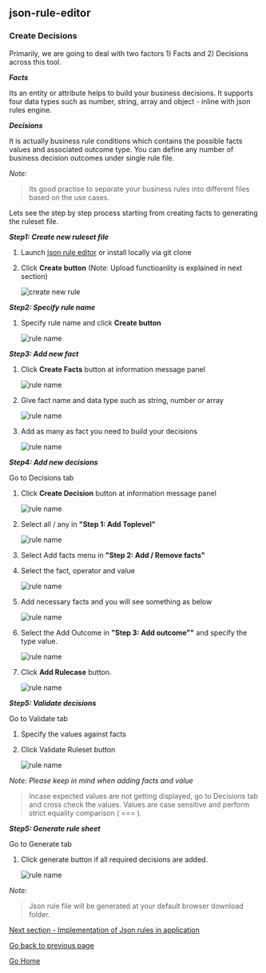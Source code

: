 ## json-rule-editor

### Create Decisions

Primarily, we are going to deal with two factors 1) Facts and 2) Decisions across this tool.

**_Facts_**

Its an entity or attribute helps to build your business decisions. It supports four data types such as number, string, array and object - inline with json rules engine.

**_Decisions_**

It is actually business rule conditions which contains the possible facts values and associated outcome type. You can define any number of business decision outcomes under single rule file.

_Note:_

> Its good practise to separate your business rules into different files based on the use cases.

Lets see the step by step process starting from creating facts to generating the ruleset file.

**_Step1: Create new ruleset file_**

1. Launch [json rule editor](https://www.json-rule-editor.com) or install locally via git clone
2. Click **Create button** (Note: Upload functioanlity is explained in next section)

   ![create new rule](https://asudbury.github.io/json-rule-editor-docs/images/create-upload.png)

**_Step2: Specify rule name_**

1. Specify rule name and click **Create button**

   ![rule name](https://asudbury.github.io/json-rule-editor-docs/images/create.png)

**_Step3: Add new fact_**

1. Click **Create Facts** button at information message panel

   ![rule name](https://asudbury.github.io/json-rule-editor-docs/images/fact1.png)

2. Give fact name and data type such as string, number or array

   ![rule name](https://asudbury.github.io/json-rule-editor-docs/images/fact2.png)

3. Add as many as fact you need to build your decisions

   ![rule name](https://asudbury.github.io/json-rule-editor-docs/images/fact3.png)

**_Step4: Add new decisions_**

Go to Decisions tab

1. Click **Create Decision** button at information message panel

   ![rule name](https://asudbury.github.io/json-rule-editor-docs/images/decision1.png)

2. Select all / any in **"Step 1: Add Toplevel"**

   ![rule name](https://asudbury.github.io/json-rule-editor-docs/images/decision2.png)

3. Select Add facts menu in **"Step 2: Add / Remove facts"**

4. Select the fact, operator and value

   ![rule name](https://asudbury.github.io/json-rule-editor-docs/images/decision3.png)

5. Add necessary facts and you will see something as below

   ![rule name](https://asudbury.github.io/json-rule-editor-docs/images/decision4.png)

6. Select the Add Outcome in **"Step 3: Add outcome""** and specify the type value.

   ![rule name](https://asudbury.github.io/json-rule-editor-docs/images/decision5.png)

7. Click **Add Rulecase** button.

   ![rule name](https://asudbury.github.io/json-rule-editor-docs/images/decision6.png)

**_Step5: Validate decisions_**

Go to Validate tab

1. Specify the values against facts
2. Click Validate Ruleset button

   ![rule name](https://asudbury.github.io/json-rule-editor-docs/images/validate.png)

_Note: Please keep in mind when adding facts and value_

> Incase expected values are not getting displayed, go to Decisions tab and cross check the values.
> Values are case sensitive and perform strict equality comparison ( === ).

**_Step5: Generate rule sheet_**

Go to Generate tab

1. Click generate button if all required decisions are added.

   ![rule name](https://asudbury.github.io/json-rule-editor-docs/images/generate.png)

_Note:_

> Json rule file will be generated at your default browser download folder.

[Next section - Implementation of Json rules in application](https://asudbury.github.io/json-rule-editor-docs/implementation.html)

[Go back to previous page](https://asudbury.github.io/json-rule-editor-docs/rule-engine.html)

[Go Home](https://asudbury.github.io/json-rule-editor-docs/)
